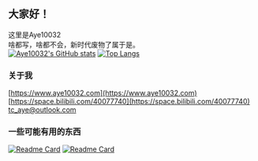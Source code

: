 ## 大家好！
这里是Aye10032   
啥都写，啥都不会，新时代废物了属于是。   
[![Aye10032's GitHub stats](https://github-readme-stats.vercel.app/api?username=Aye10032&theme=buefy)](https://github.com/Aye10032)
[![Top Langs](https://github-readme-stats.vercel.app/api/top-langs/?username=Aye10032&hide=javascript)](https://github.com/Aye10032)


### 关于我
[https://www.aye10032.com](https://www.aye10032.com)    
[https://space.bilibili.com/40077740](https://space.bilibili.com/40077740)    
<tc_aye@outlook.com>

### 一些可能有用的东西
[![Readme Card](https://github-readme-stats.vercel.app/api/pin/?username=aye10032&repo=YouTubeDownLoader)](https://github.com/Aye10032/YouTubeDownLoader)
[![Readme Card](https://github-readme-stats.vercel.app/api/pin/?username=aye10032&repo=rtroapi)](https://github.com/Aye10032/rtroapi)



